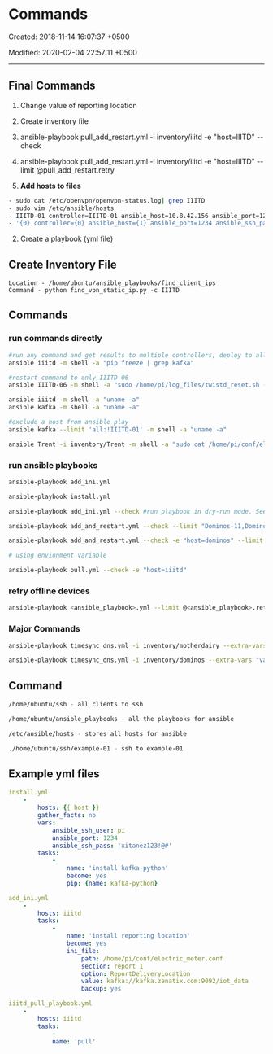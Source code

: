 # Commands

Created: 2018-11-14 16:07:37 +0500

Modified: 2020-02-04 22:57:11 +0500

---

## Final Commands

1. Change value of reporting location
2. Create inventory file
3. ansible-playbook pull_add_restart.yml -i inventory/iiitd -e "host=IIITD" --check
4. ansible-playbook pull_add_restart.yml -i inventory/iiitd -e "host=IIITD" --limit @pull_add_restart.retry

1. **Add hosts to files**

```bash
- sudo cat /etc/openvpn/openvpn-status.log| grep IIITD
- sudo vim /etc/ansible/hosts
- IIITD-01 controller=IIITD-01 ansible_host=10.8.42.156 ansible_port=1234 ansible_ssh_pass='xitanez123!@#' ansible_ssh_user=pi
- '{0} controller={0} ansible_host={1} ansible_port=1234 ansible_ssh_pass='password' ansible_ssh_user=pi'.format(client.name, client.address)
```

2. Create a playbook (yml file)

## Create Inventory File

    Location - /home/ubuntu/ansible_playbooks/find_client_ips
    Command - python find_vpn_static_ip.py -c IIITD

## Commands

### run commands directly

```bash
#run any command and get results to multiple controllers, deploy to all controllers inside the IIITD group
ansible iiitd -m shell -a "pip freeze | grep kafka"

#restart command to only IIITD-06
ansible IIITD-06 -m shell -a "sudo /home/pi/log_files/twistd_reset.sh -r"

ansible iiitd -m shell -a "uname -a"
ansible kafka -m shell -a "uname -a"

#exclude a host from ansible play
ansible kafka --limit 'all:!IIITD-01' -m shell -a "uname -a"

ansible Trent -i inventory/Trent -m shell -a "sudo cat /home/pi/conf/electric_meter.conf | grep ReportDeliveryLocation"
```

### run ansible playbooks

```bash
ansible-playbook add_ini.yml

ansible-playbook install.yml

ansible-playbook add_ini.yml --check #run playbook in dry-run mode. See what Ansible might do, but without actually changing anything

ansible-playbook add_and_restart.yml --check --limit "Dominos-11,Dominos-12,Dominos-13,Dominos-14,Dominos-15,Dominos-16,Dominos-17,Dominos-18,Dominos-19,Dominos-20" #limit the number of hosts to run on in a group of hosts

ansible-playbook add_and_restart.yml --check -e "host=dominos" --limit "Dominos-01,Dominos-02,Dominos-03,Dominos-04,Dominos-05,Dominos-06,Dominos-07,Dominos-08,Dominos-09,Dominos-10" #limit the number of hosts to run on in a group of hosts

# using envionment variable

ansible-playbook pull.yml --check -e "host=iiitd"
```

### retry offline devices

```bash
ansible-playbook <ansible_playbook>.yml --limit @<ansible_playbook>.retry
```

### Major Commands

```bash
ansible-playbook timesync_dns.yml -i inventory/motherdairy --extra-vars "variable_host=MotherDairy_2" >> logs/motherdairy_timesync_dns.log &

ansible-playbook timesync_dns.yml -i inventory/dominos --extra-vars "variable_host=Dominos" --limit @timesync_dns.retry >> logs/dominos_timesync_dns.retry.log &
```

## Command

```bash
/home/ubuntu/ssh - all clients to ssh

/home/ubuntu/ansible_playbooks - all the playbooks for ansible

/etc/ansible/hosts - stores all hosts for ansible

./home/ubuntu/ssh/example-01 - ssh to example-01
```

## Example yml files

```yml
install.yml
    -
        hosts: {{ host }}
        gather_facts: no
        vars:
            ansible_ssh_user: pi
            ansible_port: 1234
            ansible_ssh_pass: 'xitanez123!@#'
        tasks:
            -
                name: 'install kafka-python'
                become: yes
                pip: {name: kafka-python}

add_ini.yml
    -
        hosts: iiitd
        tasks:
            -
                name: 'install reporting location'
                become: yes
                ini_file:
                    path: /home/pi/conf/electric_meter.conf
                    section: report 1
                    option: ReportDeliveryLocation
                    value: kafka://kafka.zenatix.com:9092/iot_data
                    backup: yes

iiitd_pull_playbook.yml
    -
        hosts: iiitd
        tasks:
            -
            name: 'pull'
```
